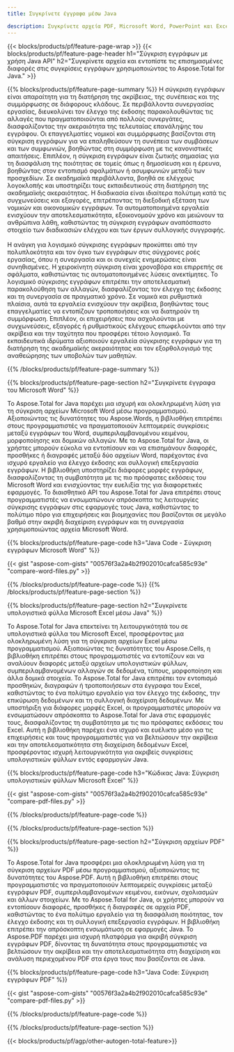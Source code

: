```yaml
---
title: Συγκρίνετε έγγραφα μέσω Java 

description: Συγκρίνετε αρχεία PDF, Microsoft Word, PowerPoint και Excel μέσω της εφαρμογής σας Java. Λάβετε τα επισημασμένα αποτελέσματα σύγκρισης.
---
```


{{< blocks/products/pf/feature-page-wrap >}}
{{< blocks/products/pf/feature-page-header h1="Σύγκριση εγγράφων με χρήση Java API" h2="Συγκρίνετε αρχεία και εντοπίστε τις επισημασμένες διαφορές στις συγκρίσεις εγγράφων χρησιμοποιώντας το Aspose.Total for Java." >}}

{{% blocks/products/pf/feature-page-summary %}}
Η σύγκριση εγγράφων είναι απαραίτητη για τη διατήρηση της ακρίβειας, της συνέπειας και της συμμόρφωσης σε διάφορους κλάδους. Σε περιβάλλοντα συνεργασίας εργασίας, διευκολύνει τον έλεγχο της έκδοσης παρακολουθώντας τις αλλαγές που πραγματοποιούνται από πολλούς συνεργάτες, διασφαλίζοντας την ακεραιότητα της τελευταίας επανάληψης του εγγράφου. Οι επαγγελματίες νομικοί και συμμόρφωσης βασίζονται στη σύγκριση εγγράφων για να επαληθεύσουν τη συνέπεια των συμβάσεων και των συμφωνιών, βοηθώντας στη συμμόρφωση με τις κανονιστικές απαιτήσεις. Επιπλέον, η σύγκριση εγγράφων είναι ζωτικής σημασίας για τη διασφάλιση της ποιότητας σε τομείς όπως η δημοσίευση και η έρευνα, βοηθώντας στον εντοπισμό σφαλμάτων ή ασυμφωνιών μεταξύ των προσχεδίων. Σε ακαδημαϊκά περιβάλλοντα, βοηθά σε ελέγχους λογοκλοπής και υποστηρίζει τους εκπαιδευτικούς στη διατήρηση της ακαδημαϊκής ακεραιότητας. Η διαδικασία είναι ιδιαίτερα πολύτιμη κατά τις συγχωνεύσεις και εξαγορές, επιτρέποντας τη διεξοδική εξέταση των νομικών και οικονομικών εγγράφων. Τα αυτοματοποιημένα εργαλεία ενισχύουν την αποτελεσματικότητα, εξοικονομούν χρόνο και μειώνουν τα ανθρώπινα λάθη, καθιστώντας τη σύγκριση εγγράφων αναπόσπαστο στοιχείο των διαδικασιών ελέγχου και των έργων συλλογικής συγγραφής.
<br /><br />
Η ανάγκη για λογισμικό σύγκρισης εγγράφων προκύπτει από την πολυπλοκότητα και τον όγκο των εγγράφων στις σύγχρονες ροές εργασίας, όπου η συνεργασία και οι συνεχείς ενημερώσεις είναι συνηθισμένες. Η χειροκίνητη σύγκριση είναι χρονοβόρα και επιρρεπής σε σφάλματα, καθιστώντας τις αυτοματοποιημένες λύσεις ανεκτίμητες. Το λογισμικό σύγκρισης εγγράφων επιτρέπει την αποτελεσματική παρακολούθηση των αλλαγών, διασφαλίζοντας τον έλεγχο της έκδοσης και τη συνεργασία σε πραγματικό χρόνο. Σε νομικά και ρυθμιστικά πλαίσια, αυτά τα εργαλεία ενισχύουν την ακρίβεια, βοηθώντας τους επαγγελματίες να εντοπίζουν τροποποιήσεις και να διατηρούν τη συμμόρφωση. Επιπλέον, οι επιχειρήσεις που ασχολούνται με συγχωνεύσεις, εξαγορές ή ρυθμιστικούς ελέγχους επωφελούνται από την ακρίβεια και την ταχύτητα που προσφέρει τέτοιο λογισμικό. Τα εκπαιδευτικά ιδρύματα αξιοποιούν εργαλεία σύγκρισης εγγράφων για τη διατήρηση της ακαδημαϊκής ακεραιότητας και τον εξορθολογισμό της αναθεώρησης των υποβολών των μαθητών.

{{% /blocks/products/pf/feature-page-summary  %}}

{{% blocks/products/pf/feature-page-section  h2="Συγκρίνετε έγγραφα του Microsoft Word" %}}

Το Aspose.Total for Java παρέχει μια ισχυρή και ολοκληρωμένη λύση για τη σύγκριση αρχείων Microsoft Word μέσω προγραμματισμού. Αξιοποιώντας τις δυνατότητες του Aspose.Words, η βιβλιοθήκη επιτρέπει στους προγραμματιστές να πραγματοποιούν λεπτομερείς συγκρίσεις μεταξύ εγγράφων του Word, συμπεριλαμβανομένου κειμένου, μορφοποίησης και δομικών αλλαγών. Με το Aspose.Total for Java, οι χρήστες μπορούν εύκολα να εντοπίσουν και να επισημάνουν διαφορές, προσθήκες ή διαγραφές μεταξύ δύο αρχείων Word, παρέχοντας ένα ισχυρό εργαλείο για έλεγχο έκδοσης και συλλογική επεξεργασία εγγράφων. Η βιβλιοθήκη υποστηρίζει διάφορες μορφές εγγράφων, διασφαλίζοντας τη συμβατότητα με τις πιο πρόσφατες εκδόσεις του Microsoft Word και ενισχύοντας την ευελιξία της για διαφορετικές εφαρμογές. Το διαισθητικό API του Aspose.Total for Java επιτρέπει στους προγραμματιστές να ενσωματώνουν απρόσκοπτα τις λειτουργίες σύγκρισης εγγράφων στις εφαρμογές τους Java, καθιστώντας το πολύτιμο πόρο για επιχειρήσεις και βιομηχανίες που βασίζονται σε μεγάλο βαθμό στην ακριβή διαχείριση εγγράφων και τη συνεργασία χρησιμοποιώντας αρχεία Microsoft Word.

{{% blocks/products/pf/feature-page-code h3="Java Code - Σύγκριση εγγράφων Microsoft Word" %}}

{{< gist "aspose-com-gists" "00576f3a2a4b2f902010cafca585c93e" "compare-word-files.py" >}}

{{% /blocks/products/pf/feature-page-code  %}}
{{% /blocks/products/pf/feature-page-section %}}

{{% blocks/products/pf/feature-page-section  h2="Συγκρίνετε υπολογιστικά φύλλα Microsoft Excel μέσω Java" %}}

Το Aspose.Total for Java επεκτείνει τη λειτουργικότητά του σε υπολογιστικά φύλλα του Microsoft Excel, προσφέροντας μια ολοκληρωμένη λύση για τη σύγκριση αρχείων Excel μέσω προγραμματισμού. Αξιοποιώντας τις δυνατότητες του Aspose.Cells, η βιβλιοθήκη επιτρέπει στους προγραμματιστές να εντοπίζουν και να αναλύουν διαφορές μεταξύ αρχείων υπολογιστικών φύλλων, συμπεριλαμβανομένων αλλαγών σε δεδομένα, τύπους, μορφοποίηση και άλλα δομικά στοιχεία. Το Aspose.Total for Java επιτρέπει τον εντοπισμό προσθηκών, διαγραφών ή τροποποιήσεων στα έγγραφα του Excel, καθιστώντας το ένα πολύτιμο εργαλείο για τον έλεγχο της έκδοσης, την επικύρωση δεδομένων και τη συλλογική διαχείριση δεδομένων. Με υποστήριξη για διάφορες μορφές Excel, οι προγραμματιστές μπορούν να ενσωματώσουν απρόσκοπτα το Aspose.Total for Java στις εφαρμογές τους, διασφαλίζοντας τη συμβατότητα με τις πιο πρόσφατες εκδόσεις του Excel. Αυτή η βιβλιοθήκη παρέχει ένα ισχυρό και ευέλικτο μέσο για τις επιχειρήσεις και τους προγραμματιστές για να βελτιώσουν την ακρίβεια και την αποτελεσματικότητα στη διαχείριση δεδομένων Excel, προσφέροντας ισχυρή λειτουργικότητα για ακριβείς συγκρίσεις υπολογιστικών φύλλων εντός εφαρμογών Java.


{{% blocks/products/pf/feature-page-code h3="Κώδικας Java: Σύγκριση υπολογιστικών φύλλων Microsoft Excel" %}}

{{< gist "aspose-com-gists" "00576f3a2a4b2f902010cafca585c93e" "compare-pdf-files.py" >}}

{{% /blocks/products/pf/feature-page-code  %}}

{{% /blocks/products/pf/feature-page-section %}}

{{% blocks/products/pf/feature-page-section  h2="Σύγκριση αρχείων PDF" %}}

Το Aspose.Total for Java προσφέρει μια ολοκληρωμένη λύση για τη σύγκριση αρχείων PDF μέσω προγραμματισμού, αξιοποιώντας τις δυνατότητες του Aspose.PDF. Αυτή η βιβλιοθήκη επιτρέπει στους προγραμματιστές να πραγματοποιούν λεπτομερείς συγκρίσεις μεταξύ εγγράφων PDF, συμπεριλαμβανομένων κειμένου, εικόνων, σχολιασμών και άλλων στοιχείων. Με το Aspose.Total for Java, οι χρήστες μπορούν να εντοπίσουν διαφορές, προσθήκες ή διαγραφές σε αρχεία PDF, καθιστώντας το ένα πολύτιμο εργαλείο για τη διασφάλιση ποιότητας, τον έλεγχο έκδοσης και τη συλλογική επεξεργασία εγγράφων. Η βιβλιοθήκη επιτρέπει την απρόσκοπτη ενσωμάτωση σε εφαρμογές Java. Το Aspose.PDF παρέχει μια ισχυρή πλατφόρμα για ακριβή σύγκριση εγγράφων PDF, δίνοντας τη δυνατότητα στους προγραμματιστές να βελτιώσουν την ακρίβεια και την αποτελεσματικότητα στη διαχείριση και ανάλυση περιεχομένου PDF στα έργα τους που βασίζονται σε Java.

{{% blocks/products/pf/feature-page-code h3="Java Code: Σύγκριση εγγράφων PDF" %}}

{{< gist "aspose-com-gists" "00576f3a2a4b2f902010cafca585c93e" "compare-pdf-files.py" >}}

{{% /blocks/products/pf/feature-page-code  %}}

{{% /blocks/products/pf/feature-page-section %}}

{{< blocks/products/pf/agp/other-autogen-total-feature>}}